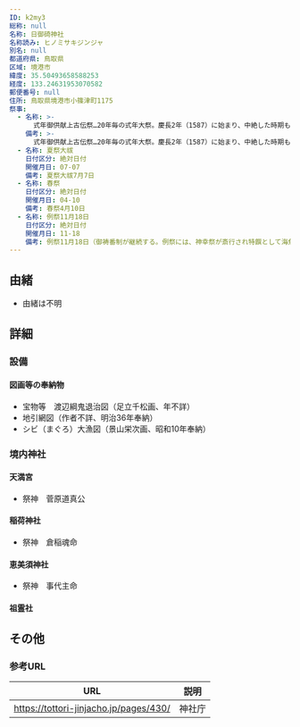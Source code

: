 ```yaml
---
ID: k2my3
総称: null
名称: 日御碕神社
名称読み: ヒノミサキジンジャ
別名: null
都道府県: 鳥取県
区域: 境港市
緯度: 35.50493658588253
経度: 133.24631953070582
郵便番号: null
住所: 鳥取県境港市小篠津町1175
祭事:
  - 名称: >-
      式年御供献上古伝祭…20年毎の式年大祭。慶長2年（1587）に始まり、中絶した時期もあったが、文化8年（1811）以後、継続している。御祷の当番役（総代）が中心となり神饌75膳を準備してお供えす（。（甘酒、濁酒、御供（飯）、餅、粢、鮗、刻なます、）
    備考: >-
      式年御供献上古伝祭…20年毎の式年大祭。慶長2年（1587）に始まり、中絶した時期もあったが、文化8年（1811）以後、継続している。御祷の当番役（総代）が中心となり神饌75膳を準備してお供えす（。（甘酒、濁酒、御供（飯）、餅、粢、鮗、刻なます、）
  - 名称: 夏祭大祓
    日付区分: 絶対日付
    開催月日: 07-07
    備考: 夏祭大祓7月7日
  - 名称: 春祭
    日付区分: 絶対日付
    開催月日: 04-10
    備考: 春祭4月10日
  - 名称: 例祭11月18日
    日付区分: 絶対日付
    開催月日: 11-18
    備考: 例祭11月18日（御祷番制が継続する。例祭には、神幸祭が斎行され特饌として海魚には鮗が供えられる。）
---
```


## 由緒

- 由緒は不明

## 詳細

### 設備

#### 図画等の奉納物

- 宝物等　渡辺綱鬼退治図（足立千松画、年不詳）
- 地引網図（作者不詳、明治36年奉納）
- シビ（まぐろ）大漁図（景山栄次画、昭和10年奉納）

### 境内神社

#### 天満宮

- 祭神　菅原道真公

#### 稲荷神社

- 祭神　倉稲魂命

#### 恵美須神社

- 祭神　事代主命

#### 祖霊社

## その他

### 参考URL

| URL                                    | 説明   |
| -------------------------------------- | ------ |
| https://tottori-jinjacho.jp/pages/430/ | 神社庁 |
